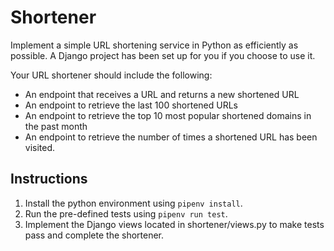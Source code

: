 # Shortener

Implement a simple URL shortening service in Python as efficiently as possible. A Django project has been set up for you
if you choose to use it.

Your URL shortener should include the following:

* An endpoint that receives a URL and returns a new shortened URL
* An endpoint to retrieve the last 100 shortened URLs
* An endpoint to retrieve the top 10 most popular shortened domains in the past month
* An endpoint to retrieve the number of times a shortened URL has been visited.

## Instructions

1. Install the python environment using `pipenv install`.
2. Run the pre-defined tests using `pipenv run test`.
3. Implement the Django  views located in shortener/views.py to make tests pass and complete the shortener.

